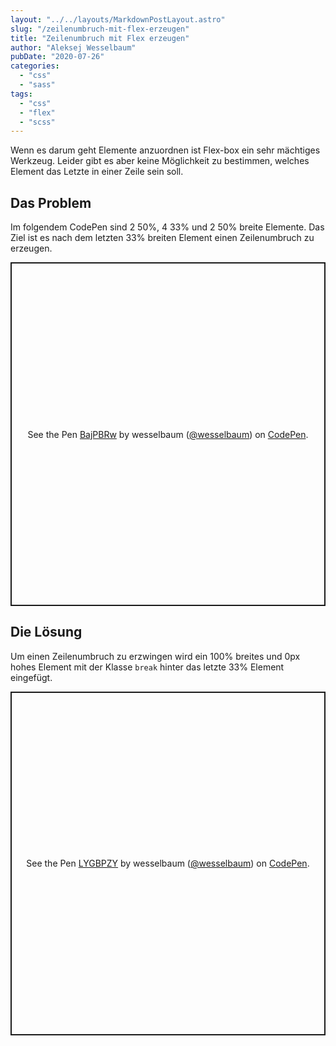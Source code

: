 ```yaml
---
layout: "../../layouts/MarkdownPostLayout.astro"
slug: "/zeilenumbruch-mit-flex-erzeugen"  
title: "Zeilenumbruch mit Flex erzeugen"
author: "Aleksej Wesselbaum"
pubDate: "2020-07-26"
categories: 
  - "css"
  - "sass"
tags: 
  - "css"
  - "flex"
  - "scss"
---
```


Wenn es darum geht Elemente anzuordnen ist Flex-box ein sehr mächtiges Werkzeug. Leider gibt es aber keine Möglichkeit zu bestimmen, welches Element das Letzte in einer Zeile sein soll.

## Das Problem

Im folgendem CodePen sind 2 50%, 4 33% und 2 50% breite Elemente. Das Ziel ist es nach dem letzten 33% breiten Element einen Zeilenumbruch zu erzeugen.

<p class="codepen" data-height="550" data-theme-id="light" data-default-tab="css,result" data-user="wesselbaum" data-slug-hash="BajPBRw" style="height: 550px; box-sizing: border-box; display: flex; align-items: center; justify-content: center; border: 2px solid; margin: 1em 0; padding: 1em;" data-pen-title="BajPBRw"><span>See the Pen <a href="https://codepen.io/wesselbaum/pen/BajPBRw">BajPBRw</a> by wesselbaum (<a href="https://codepen.io/wesselbaum">@wesselbaum</a>) on <a href="https://codepen.io">CodePen</a>.</span></p>
<script async src="https://static.codepen.io/assets/embed/ei.js"></script>

## Die Lösung

Um einen Zeilenumbruch zu erzwingen wird ein 100% breites und 0px hohes Element mit der Klasse `break` hinter das letzte 33% Element eingefügt.

<p class="codepen" data-height="550" data-theme-id="light" data-default-tab="html,result" data-user="wesselbaum" data-slug-hash="LYGBPZY" style="height: 550px; box-sizing: border-box; display: flex; align-items: center; justify-content: center; border: 2px solid; margin: 1em 0; padding: 1em;" data-pen-title="LYGBPZY"><span>See the Pen <a href="https://codepen.io/wesselbaum/pen/LYGBPZY">LYGBPZY</a> by wesselbaum (<a href="https://codepen.io/wesselbaum">@wesselbaum</a>) on <a href="https://codepen.io">CodePen</a>.</span></p>
<script async src="https://static.codepen.io/assets/embed/ei.js"></script>
